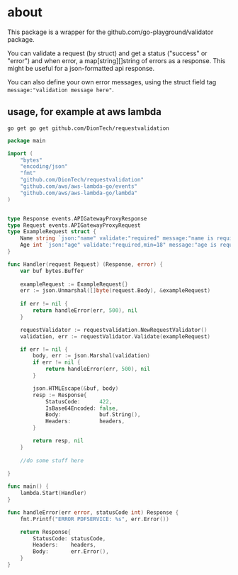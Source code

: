 # about
This package is a wrapper for the github.com/go-playground/validator package.

You can validate a request (by struct) and get a status ("success" or "error") and when error, a map[string][]string of errors as a response.
This might be useful for a json-formatted api response.

You can also define your own error messages, using the struct field tag `message:"validation message here"`.

## usage, for example at aws lambda

``` 
go get go get github.com/DionTech/requestvalidation
```

```go 
package main

import (
	"bytes"
	"encoding/json"
	"fmt"
	"github.com/DionTech/requestvalidation"
	"github.com/aws/aws-lambda-go/events"
	"github.com/aws/aws-lambda-go/lambda"
)


type Response events.APIGatewayProxyResponse
type Request events.APIGatewayProxyRequest
type ExampleRequest struct {
    Name string `json:"name" validate:"required" message:"name is required"`
    Age int `json:"age" validate:"required,min=18" message:"age is required and must be 18 or older"`
}

func Handler(request Request) (Response, error) {
    var buf bytes.Buffer
    
    exampleRequest := ExampleRequest{}
    err := json.Unmarshal([]byte(request.Body), &exampleRequest)
    
    if err != nil {
		return handleError(err, 500), nil
	}

	requestValidator := requestvalidation.NewRequestValidator()
	validation, err := requestValidator.Validate(exampleRequest)

	if err != nil {
		body, err := json.Marshal(validation)
		if err != nil {
			return handleError(err, 500), nil
		}

		json.HTMLEscape(&buf, body)
		resp := Response{
			StatusCode:      422,
			IsBase64Encoded: false,
			Body:            buf.String(),
			Headers:         headers,
		}

		return resp, nil
	}
	
	//do some stuff here
    
}

func main() {
	lambda.Start(Handler)
}

func handleError(err error, statusCode int) Response {
	fmt.Printf("ERROR PDFSERVICE: %s", err.Error())

	return Response{
		StatusCode: statusCode,
		Headers:    headers,
		Body:       err.Error(),
	}
}
```